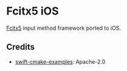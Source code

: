 # Fcitx5 iOS

[Fcitx5](https://github.com/fcitx/fcitx5) input method framework ported to iOS.

## Credits
* [swift-cmake-examples](https://github.com/apple/swift-cmake-examples): Apache-2.0
